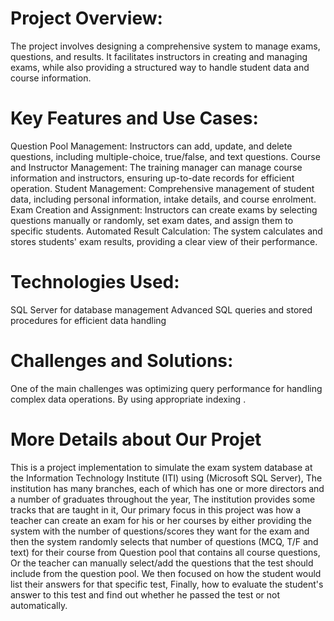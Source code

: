 # Project Overview:
The project involves designing a comprehensive system to manage exams, questions, and results. It facilitates instructors in creating and managing exams,
while also providing a structured way to handle student data and course information.

# Key Features and Use Cases:
Question Pool Management:
Instructors can add, update, and delete questions, including multiple-choice, true/false, and text questions.
Course and Instructor Management:
The training manager can manage course information and instructors, ensuring up-to-date records for efficient operation.
Student Management:
Comprehensive management of student data, including personal information, intake details, and course enrolment.
Exam Creation and Assignment:
Instructors can create exams by selecting questions manually or randomly, set exam dates, and assign them to specific students.
Automated Result Calculation:
The system calculates and stores students' exam results, providing a clear view of their performance.

# Technologies Used:
SQL Server for database management
Advanced SQL queries and stored procedures for efficient data handling

# Challenges and Solutions:
One of the main challenges was optimizing query performance for handling complex data operations. By using appropriate indexing .

# More Details about Our Projet
This is a project implementation to simulate the exam system database at the Information Technology Institute (ITI) using (Microsoft SQL Server),
The institution has many branches, each of which has one or more directors and a number of graduates throughout the year,
The institution provides some tracks that are taught in it,
Our primary focus in this project was how a teacher can create an exam for his or her courses by either providing the system with the number of questions/scores
they want for the exam and then the system randomly selects that number of questions (MCQ, T/F and text) for their course from Question pool that contains all course questions,
Or the teacher can manually select/add the questions that the test should include from the question pool. We then focused on how the student would list their answers for that specific test,
Finally, how to evaluate the student's answer to this test and find out whether he passed the test or not automatically.
